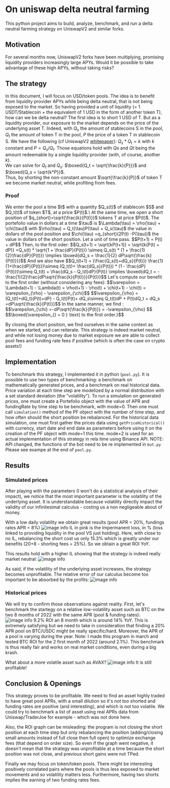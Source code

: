 # On uniswap delta neutral farming

This python project aims to build, analyze, benchmark, and run a delta neutral farming strategy on UniswapV2 and similar forks.

## Motivation

For several months now, UniswapV2 forks have been multiplying, promising liquidity providers increasingly large APYs. Would it be possible to take advantage of these high APYs, without taking risks?

## The strategy

In this document, I will focus on USD/token pools. The idea is to benefit from liquidity provider APYs while being delta neutral, that is not being exposed to the market.
So having provided a unit of liquidity (= 1 USDT/Stablecoin + the equivalent of 1 USD in the form of another token T), how can we be delta neutral? The first idea is to short 1 USD of T. But as a liquidity provider, our exposure to the market depends on the price of the underlying asset T.
Indeed, with
$Q_s$ the amount of stablecoins S in the pool,
$Q_t$ the amount of token T in the pool,
$P$ the price of a token T in stablecoin S. 
We have the following (cf UniswapV2 [whitepaper](https://uniswap.org/whitepaper.pdf)):
$Q_s * Q_t = k$ with $k$ constant and
$P = Q_s / Q_t$.
Those equations hold with $Qs$ and $Qt$ being the amount redeemable by a single liquidity provider (with, of course, another $k$).\
We can solve for $Q_t$ and $Q_s$:
$\boxed{Q_t = \sqrt{\frac{k}{P}}}$ and 
$\boxed{Q_s = \sqrt{k*P}}$.\
Thus, by shorting the non-constant amount $\sqrt{\frac{k}{P}}$ of token T we become market neutral, while profiting from fees.
<h3>Proof</h3>
We enter the pool a time $t$ with a quantity $Q_s(t)$ of stablecoin $S$ and $Q_t(t)$ of token $T$, at a price $P(t)$.\
At the same time, we open a short position  of $q_{short}=\sqrt{\frac{k}{P(t)}}$ tokens T at price $P(t)$.
The portefolio value in dollars at a time $\tau$ is $\Lambda(\tau) = \rho(\tau) + \chi(\tau)$ with $\rho(\tau) = Q_t(\tau)P(\tau) + Q_s(\tau)$ the value in dollars of the pool position and  $\chi(\tau) =q_{short}(2P(t) -P(\tau))$ the value in dollars of the short position. Let a unit of time pass.
$$P(t+1) = P(t) + dP$$
Then, to the first oder:
$$Q_s(t+1)  = \sqrt{kP(t+1)} = \sqrt{k(P(t) + dP)} =Q_s(t) * \sqrt{1 + \frac{dP}{P(t)}} \simeq Q_s(t) * (1 + \frac{1}{2}\frac{dP}{P(t)}) \implies \boxed{dQ_s = \frac{1}{2} dP\sqrt{\frac{k}{P(t)}}}$$
And we also have
$$Q_t(t+1) = (\frac{Q_s(t)+dQ_s}{P(t)})  \frac{1}{1+\frac{dP}{P(t)}}\simeq (Q_t(t)+ \frac{dQ_s}{P(t)}) * (1 - \frac{dP}{P(t)})\simeq Q_t(t) + \frac{dQ_s - Q_t(t)dP}{P(t)} \implies \boxed{dQ_t = - \frac{1}{2}\frac{dP\sqrt{\frac{k}{P(t)}}}{P(t)}}$$
Let's compute our benefit to the first order (without considering any fees):
$$\varepsilon = \Lambda(t+1) - \Lambda(t) = \rho(t+1) - \rho(t) + \chi(t+1) - \chi(t) = \varepsilon_{\rho} - \varepsilon_{\chi}$$
$$\varepsilon_{\rho} = (Q_t(t)+dQ_t)(P(t)+dP) - Q_t(t)P(t)+ dQ_s\simeq Q_t(t)dP + P(t)dQ_t + dQ_s =dP\sqrt{\frac{k}{P(t)}}$$
In the same manner, we find :
$$\varepsilon_{\chi} =-dP\sqrt{\frac{k}{P(t)}} = -\varepsilon_{\rho} $$
$$\boxed{\varepsilon_{} = 0 } \text{ to the first order.}$$

By closing the short position, we find ourselves in the same context as when we started, and can reiterate. This strategy is indeed market neutral, and while not losing money due to market exposure we are able to collect pool fees and funding rate fees if positive (which is often the case on crypto assets!)


## Implementation

To benchmark this strategy, I implemented it in python (`pool.py`). It is possible to use two types of benchmarking: a benchmark on mathematically generated prices, and a benchmark on real historical data. Price variation at each time step are modelized by a normal distribution with a set standard deviation (the "volatility"). To run a simulation on generated prices, one must create a Portefolio object with the value of APR and fundingRate by time step to be benchmark, with mode=0. Then one must call `simulation()` method of the PF object with the number of time step, and how often should the short position be rebalanced. For the historical data simulation, one must first gather the prices data using `getPriceHistorical()` with currency, start date and end date as parameters before using it on the creation of the PF object with mode=1 this time.
mode=2 is used for an actual implementation of this strategy in rela time using Binance API. NOTE: API changed, the functions of the bot need to be re implemented in `bot.py`\
Please see exampe at the end of `pool.py`.

## Results

### Simulated prices

After playing with the parameters (I won't do a statistical analysis of their impact), we notice that the most important parameter is the volatility of the underlying asset. It is understandable because volatility directly impact the validity of our infinitesimal calculus - costing us a non negligeable about of money. 

With a low daily volatility we obtain great results (pool APR = 20%, fundings rates APR = 8%)
![image info](./img/low_vol_low_il.png)
IL in pink is the Impermanent loss, in % (loss linked to providing liquidity in the pool VS just holding). Here, with close to no IL, rebalancing the short cost us only 15.3% which is greatly under our benefits (20+8 - shorting fees = 25%). So we obtain a great ROI YoY.

This results hold with a higher IL showing that the strategy is indeed really market neutral:
![image info](./img/low_vol_high_il.png)

As said, if the volatility of the underlying asset increases, the strategy becomes unprofitable. The relative error of our calculus become too important to be absorbed by the profits:
![image info](./img/high_vol.png)
### Historical prices

We will try to confirm those observations against reality.
First, let's benchmark the startegy on a relative low-volatility asset such as BTC on the two 8 months of 2022 with the same APR (pool & funding rates):
![image info](./img/hist_low_vol.png)
9.2% ROI an 8 month which is around 14% YoY. This is extremely satisfying but we need to take in consideration that finding a 20% APR pool on BTC/USDC might be really specific/hard. Moreover, the APR of a pool is varying during the year. Note: I made this program in march and tested BTC ROI for the 2 first month of 2022 (around 2.1%). This benchmark is thus really fair and works on real market conditions, even during a big krash.

What about a more volatile asset such as AVAX?
![image info](./img/hist_high_vol.png)
It is still profitable!

## Conclusion & Openings

This strategy proves to be profitable. We need to find an asset highly traded to have great pool APRs, with a small dilution so it's not too shorted and funding rates are positive (and interesting), and which is not too volatile. We could try to benchmark a list of asset using real APRs data from Uniswap/TraderJoe for example - which was not done here.

Also, the ROI graph can be misleading: the program is not closing the short position at each time step but only rebalancing the position (adding/closing small amounts instead of full close then full open) to optimize exchange fees (that depend on order size). So even if the graph went negative, it doesn't mean that the strategy was unprofitable at a time because the short position was not close, and previous short gains were not TPed.

Finally we may focus on token/token pools. There might be interesting positively correlated pairs where the pools is thus less exposed to market movements and so volatility matters less. Furthermore, having two shorts implies the earning of two funding rates fees.
